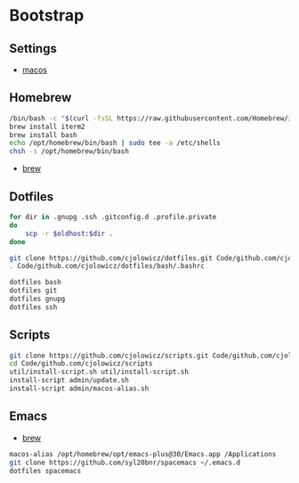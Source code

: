 # Bootstrap

## Settings
- [macos](macos.md)

## Homebrew
```sh
/bin/bash -c "$(curl -fsSL https://raw.githubusercontent.com/Homebrew/install/HEAD/install.sh)"
brew install iterm2
brew install bash
echo /opt/homebrew/bin/bash | sudo tee -a /etc/shells
chsh -s /opt/homebrew/bin/bash
```
- [brew](brew.md)

## Dotfiles
```sh
for dir in .gnupg .ssh .gitconfig.d .profile.private
do
    scp -r $oldhost:$dir .
done

git clone https://github.com/cjolowicz/dotfiles.git Code/github.com/cjolowicz/dotfiles
. Code/github.com/cjolowicz/dotfiles/bash/.bashrc

dotfiles bash
dotfiles git
dotfiles gnupg
dotfiles ssh
```

## Scripts
```sh
git clone https://github.com/cjolowicz/scripts.git Code/github.com/cjolowicz/scripts
cd Code/github.com/cjolowicz/scripts
util/install-script.sh util/install-script.sh
install-script admin/update.sh
install-script admin/macos-alias.sh
```

## Emacs
- [brew](brew.md)
```sh
macos-alias /opt/homebrew/opt/emacs-plus@30/Emacs.app /Applications
git clone https://github.com/syl20bnr/spacemacs ~/.emacs.d
dotfiles spacemacs
```
